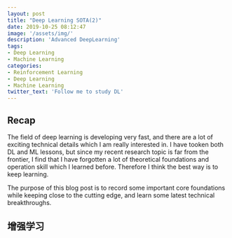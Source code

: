 ```yaml
---
layout: post
title: "Deep Learning SOTA(2)"
date: 2019-10-25 08:12:47
image: '/assets/img/'
description: 'Advanced DeepLearning'
tags:
- Deep Learning
- Machine Learning
categories:
- Reinforcement Learning
- Deep Learning
- Machine Learning 
twitter_text: 'Follow me to study DL'
---
```


## Recap

The field of deep learning is developing very fast, and there are a lot of exciting technical details which I am really interested in. I have tooken both DL and ML lessons, but since my recent research topic is far from the frontier, I find that I have forgotten a lot of theoretical foundations and operation skill which I learned before. Therefore I think the best way is to keep learning.

The purpose of this blog post is to record some important core foundations while keeping close to the cutting edge, and learn some latest technical breakthroughs.

## 增强学习



